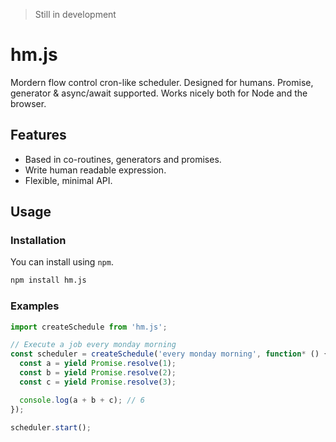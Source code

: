 > Still in development

# hm.js

Mordern flow control cron-like scheduler. Designed for humans. Promise, generator & async/await supported. Works nicely both for Node and the browser.

## Features

- Based in co-routines, generators and promises.
- Write human readable expression.
- Flexible, minimal API.

## Usage

### Installation

You can install using `npm`.

```bash
npm install hm.js
```

### Examples

```js
import createSchedule from 'hm.js';

// Execute a job every monday morning
const scheduler = createSchedule('every monday morning', function* () {
  const a = yield Promise.resolve(1);
  const b = yield Promise.resolve(2);
  const c = yield Promise.resolve(3);

  console.log(a + b + c); // 6
});

scheduler.start();
```
